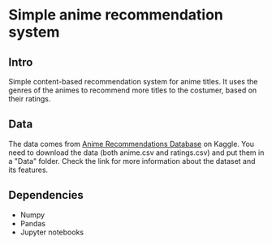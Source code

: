 # Simple anime recommendation system

## Intro
Simple content-based recommendation system for anime titles. It uses the genres of the animes to recommend more titles to the costumer, based on their ratings.

## Data
The data comes from [Anime Recommendations Database](https://www.kaggle.com/CooperUnion/anime-recommendations-database) on Kaggle. You need to download the data (both anime.csv and ratings.csv) and put them in a "Data" folder. Check the link for more information about the dataset and its features.

## Dependencies
* Numpy
* Pandas
* Jupyter notebooks
